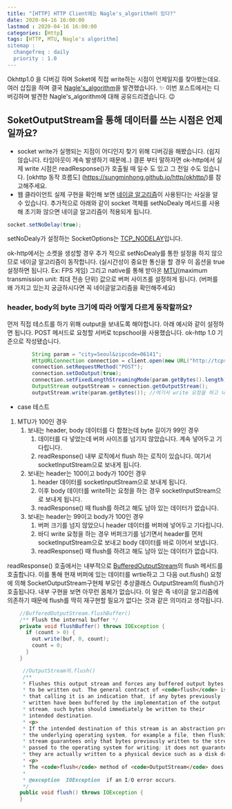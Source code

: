 ```yaml
---
title: "[HTTP] HTTP Client에는 Nagle's_algorithm이 있다?"
date: 2020-04-16 16:00:00
lastmod : 2020-04-16 16:00:00
categories: [Http]
tags: [HTTP, MTU, Nagle's algorithm]
sitemap :
  changefreq : daily
  priority : 1.0
---
```

Okhttp1.0 을 디버깅 하며 Soket에 직접 write하는 시점이 언제일지를 찾아봤는데요.
여러 삽집을 하며 결국 [Nagle's_algorithm](https://en.wikipedia.org/wiki/Nagle%27s_algorithm)을 발견했습니다. :sparkles: 
이번 포스트에서는 디버깅하며 발견한 Nagle's_algorithm에 대해 공유드리겠습니다. :wink:


## SoketOutputStream을 통해 데이터를 쓰는 시점은 언제일까요?

- socket write가 실행되는 지점이 어디인지 찾기 위해 디버깅을 해봤습니다. (쉽지 않습니다. 타임아웃이 계속 발생하기 때문에..)
결론 부터 말하자면 ok-http에서 실제 write 시점은 readResponse()가 호출될 때 일수 도 있고 그 전일 수도 있습니다. [okhttp 동작 흐름도]
(https://sungminhong.github.io/http/okhttp/)를 참고해주세요.
- 웹 클라이언트 실제 구현을 확인해 보면 [네이글 알고리즘](https://en.wikipedia.org/wiki/Nagle%27s_algorithm)이 사용된다는 사실을 알 수 있습니다.
추가적으로 아래와 같이 socket 객체를 setNoDealy 메서드를 사용해 초기화 않으면 네이글 알고리즘이 적용되게 됩니다.

~~~java
socket.setNoDelay(true);
~~~

setNoDealy가 설정하는 SocketOptions는 [TCP_NODELAY](https://docs.oracle.com/javase/8/docs/api/java/net/SocketOptions.html#TCP_NODELAY)입니다.

ok-http에서는 소켓을 생성할 경우 추가 적으로 setNoDealy를 통한 설정을 하지 않으므로 네이글 알고리즘이 동작합니다. (실시간성이 중요한 통신을 할 경우 이 옵션을 true 설정하면 됩니다. Ex: FPS 게임)
그리고 native를 통해 받아온 [MTU](https://ko.wikipedia.org/wiki/%EC%B5%9C%EB%8C%80_%EC%A0%84%EC%86%A1_%EB%8B%A8%EC%9C%84)(maximum transmission unit: 최대 전송 단위) 값으로 버퍼 사이즈를 설정하게 됩니다. (버퍼를 왜 가지고 있는지 궁금하시다면 꼭 네이글알고리즘을 확인해주세요)

### header, body의 byte 크기에 따라 어떻게 다르게 동작할까요?
먼저 직접 테스트를 하기 위해 output을 보내도록 해야합니다. 아래 예시와 같이 설정하면 됩니다. POST 메서드로 요청할 서버로 tcpschool을 사용했습니다. ok-http 1.0 기준으로 작성됐습니다.

~~~java
        String param = "city=Seoul&zipcode=06141";
        HttpURLConnection connection = client.open(new URL("http://tcpschool.com/examples/media/request_ajax.php"));
        connection.setRequestMethod("POST");
        connection.setDoOutput(true);
        connection.setFixedLengthStreamingMode(param.getBytes().length);  //이렇게 fixed 해줘도 되고 안 해줘도 괜찮습니다.
        OutputStream outputStream = connection.getOutputStream();         //여기서 outputStream을 가져오며 소켓 생성과 연결이 이루어졌습니다.
        outputStream.write(param.getBytes()); //여기서 write 요청을 하고 네이글 알고리즘에 맞게 동작합니다.
~~~

- case 테스트
1. MTU가 100인 경우
    1. 보내는 header, body 데이터를 다 합쳤는데 byte 길이가 99인 경우
        1. 데이터를 다 넣었는데 버퍼 사이즈를 넘기지 않았습니다. 계속 넣어두고 기다립니다.
        2. readResponse() 내부 로직에서 flush 하는 로직이 있습니다. 여기서 socketInputStream으로 보내게 됩니다.
    2. 보내는 header는 100이고 body가 100인 경우
        1. header 데이터를 socketInputStream으로 보내게 됩니다.
        2. 이후 body 데이터를 write하는 요청을 하는 경우 socketInputStream으로 보내게 됩니다.
        3. readResponse() 때 flush를 하려고 해도 남아 있는 데이터가 없습니다.
    3. 보내는 header는 99이고 body가 100인 경우
        1. 버퍼 크기를 넘지 않았으니 header 데이터를 버퍼에 넣어두고 기다립니다.
        2. 바디 write 요청을 하는 경우 버퍼크기를 넘기면서 header를 먼저 socketInputStream으로 보내고 body 데이터를 바로 이어서 보냅니다.
        3. readResponse() 때 flush를 하려고 해도 남아 있는 데이터가 없습니다.

readResponse() 호출에서는 내부적으로 [BufferedOutputStream](https://docs.oracle.com/javase/8/docs/api/java/io/BufferedOutputStream.html)의 flush 메서드를 호출합니다. 이를 통해 현재 버퍼에 있는 데이터를 wrtie하고 그 다음 out.flush() 요청에 의해 SocketOutputStream구현체 부모인 추상클래스 OutputStream의 flush()가 호출됩니다. 내부 구현을 보면 아무런 몸체가 없습니다. 이 말은 즉 네이글 알고리즘에 의존하기 때문에 flush를 딱히 재구현할 필요가 없다는 것과 같은 의미라고 생각됩니다.

~~~java
    //BufferedOutputStream.flushBuffer()
    /** Flush the internal buffer */
    private void flushBuffer() throws IOException {
      if (count > 0) {
        out.write(buf, 0, count);
        count = 0;
      }
    }
~~~

~~~java
     //OutputStream의.flush()
     /**
     * Flushes this output stream and forces any buffered output bytes
     * to be written out. The general contract of <code>flush</code> is
     * that calling it is an indication that, if any bytes previously
     * written have been buffered by the implementation of the output
     * stream, such bytes should immediately be written to their
     * intended destination.
     * <p>
     * If the intended destination of this stream is an abstraction provided by
     * the underlying operating system, for example a file, then flushing the
     * stream guarantees only that bytes previously written to the stream are
     * passed to the operating system for writing; it does not guarantee that
     * they are actually written to a physical device such as a disk drive.
     * <p>
     * The <code>flush</code> method of <code>OutputStream</code> does nothing.
     *
     * @exception  IOException  if an I/O error occurs.
     */
    public void flush() throws IOException {
    }
~~~
